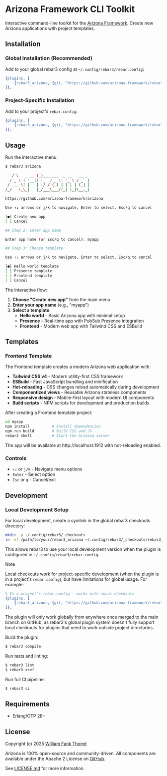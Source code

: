 # Arizona Framework CLI Toolkit

Interactive command-line toolkit for the [Arizona Framework](https://github.com/arizona-framework/arizona).
Create new Arizona applications with project templates.

## Installation

### Global Installation (Recommended)

Add to your global rebar3 config at `~/.config/rebar3/rebar.config`:

```erlang
{plugins, [
    {rebar3_arizona, {git, "https://github.com/arizona-framework/rebar3_arizona.git", {branch, "main"}}}
]}.
```

### Project-Specific Installation

Add to your project's `rebar.config`:

```erlang
{plugins, [
    {rebar3_arizona, {git, "https://github.com/arizona-framework/rebar3_arizona.git", {branch, "main"}}}
]}.
```

## Usage

Run the interactive menu:

```bash
$ rebar3 arizona
    _          _
   / \   _ __ (_)_______  _ __   __ _
  / _ \ | '__|| |_  / _ \| '_ \ / _` |
 / ___ \| |   | |/ / (_) | | | | (_| |
/_/   \_\_|   |_/___\___/|_| |_|\__,_|

https://github.com/arizona-framework/arizona

Use ↑↓ arrows or j/k to navigate, Enter to select, Esc/q to cancel

[●] Create new app
[ ] Cancel

## Step 2: Enter app name

Enter app name (or Esc/q to cancel): myapp

## Step 3: Choose template

Use ↑↓ arrows or j/k to navigate, Enter to select, Esc/q to cancel

[●] Hello world template
[ ] Presence template
[ ] Frontend template
[ ] Cancel
```

The interactive flow:

1. **Choose "Create new app"** from the main menu
2. **Enter your app name** (e.g., "myapp")
3. **Select a template**:
   - **Hello world** - Basic Arizona app with minimal setup
   - **Presence** - Real-time app with PubSub Presence integration
   - **Frontend** - Modern web app with Tailwind CSS and ESBuild

## Templates

### Frontend Template

The Frontend template creates a modern Arizona web application with:

- **Tailwind CSS v4** - Modern utility-first CSS framework
- **ESBuild** - Fast JavaScript bundling and minification
- **Hot-reloading** - CSS changes reload automatically during development
- **Componentized views** - Reusable Arizona stateless components
- **Responsive design** - Mobile-first layout with modern UI components
- **Build scripts** - NPM scripts for development and production builds

After creating a Frontend template project:

```bash
cd myapp
npm install          # Install dependencies
npm run build        # Build CSS and JS
rebar3 shell         # Start the Arizona server
```

The app will be available at http://localhost:1912 with hot-reloading enabled.

### Controls

- `↑↓` or `j/k` - Navigate menu options
- `Enter` - Select option
- `Esc` or `q` - Cancel/exit

## Development

### Local Development Setup

For local development, create a symlink in the global rebar3 checkouts directory:

```bash
mkdir -p ~/.config/rebar3/_checkouts
ln -sf /path/to/your/rebar3_arizona ~/.config/rebar3/_checkouts/rebar3_arizona
```

This allows rebar3 to use your local development version when the plugin is
configured in `~/.config/rebar3/rebar.config`.

> [!NOTE]
>
> Local checkouts work for project-specific development (when the plugin is in a
> project's `rebar.config`), but have limitations for global usage. For example:
>
> ```erlang
> % In a project's rebar.config - works with local checkouts
> {plugins, [
>     {rebar3_arizona, {git, "https://github.com/arizona-framework/rebar3_arizona.git", {branch, "main"}}}
> ]}.
> ```
>
> The plugin will only work globally from anywhere once merged to the main branch
> on GitHub, as rebar3's global plugin system doesn't fully support local checkouts
> for plugins that need to work outside project directories.

Build the plugin:

```bash
$ rebar3 compile
```

Run tests and linting:

```bash
$ rebar3 lint
$ rebar3 xref
```

Run full CI pipeline:

```bash
$ rebar3 ci
```

## Requirements

- Erlang/OTP 28+

## License

Copyright (c) 2025 [William Fank Thomé](https://github.com/williamthome)

Arizona is 100% open-source and community-driven. All components are
available under the Apache 2 License on [GitHub](https://github.com/arizona-framework/arizona).

See [LICENSE.md](LICENSE.md) for more information.
